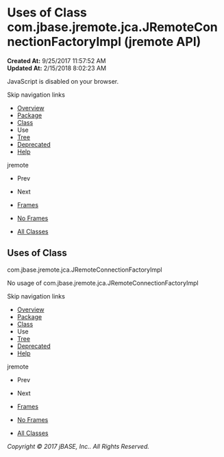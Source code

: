 # Uses of Class com.jbase.jremote.jca.JRemoteConnectionFactoryImpl (jremote   API)

**Created At:** 9/25/2017 11:57:52 AM  
**Updated At:** 2/15/2018 8:02:23 AM  

<!--<br>    try {<br>        if (location.href.indexOf('is-external=true') == -1) {<br>            parent.document.title="Uses of Class com.jbase.jremote.jca.JRemoteConnectionFactoryImpl (jremote   API)";<br>        }<br>    }<br>    catch(err) {<br>    }<br>//-->
JavaScript is disabled on your browser.

Skip navigation links

- [Overview](../../../../../overview-summary.html)
- [Package](/39258-jca/com_jbase_jremote_jca_package-summary)
- [Class](/39258-jca/com_jbase_jremote_jca_jremoteconnectionfactoryimpl "class in com.jbase.jremote.jca")
- Use
- [Tree](/39258-jca/com_jbase_jremote_jca_package-tree)
- [Deprecated](../../../../../deprecated-list.html)
- [Help](../../../../../help-doc.html)


jremote <br>

- Prev
- Next


- [Frames](../../../../../index.html?com/jbase/jremote/jca/class-use//39261-class-use/com_jbase_jremote_jca_class-use_JRemoteConnectionFactoryImpl)
- [No Frames](/39261-class-use/com_jbase_jremote_jca_class-use_JRemoteConnectionFactoryImpl)


- [All Classes](../../../../../allclasses-noframe.html)


<!--<br>  allClassesLink = document.getElementById("allclasses\_navbar\_top");<br>  if(window==top) {<br>    allClassesLink.style.display = "block";<br>  }<br>  else {<br>    allClassesLink.style.display = "none";<br>  }<br>  //-->

## Uses of Class
com.jbase.jremote.jca.JRemoteConnectionFactoryImpl

No usage of com.jbase.jremote.jca.JRemoteConnectionFactoryImpl

Skip navigation links

- [Overview](../../../../../overview-summary.html)
- [Package](/39258-jca/com_jbase_jremote_jca_package-summary)
- [Class](/39258-jca/com_jbase_jremote_jca_jremoteconnectionfactoryimpl "class in com.jbase.jremote.jca")
- Use
- [Tree](/39258-jca/com_jbase_jremote_jca_package-tree)
- [Deprecated](../../../../../deprecated-list.html)
- [Help](../../../../../help-doc.html)


jremote <br>

- Prev
- Next


- [Frames](../../../../../index.html?com/jbase/jremote/jca/class-use//39261-class-use/com_jbase_jremote_jca_class-use_JRemoteConnectionFactoryImpl)
- [No Frames](/39261-class-use/com_jbase_jremote_jca_class-use_JRemoteConnectionFactoryImpl)


- [All Classes](../../../../../allclasses-noframe.html)


<!--<br>  allClassesLink = document.getElementById("allclasses\_navbar\_bottom");<br>  if(window==top) {<br>    allClassesLink.style.display = "block";<br>  }<br>  else {<br>    allClassesLink.style.display = "none";<br>  }<br>  //-->

*Copyright © 2017 jBASE, Inc.. All Rights Reserved.*
